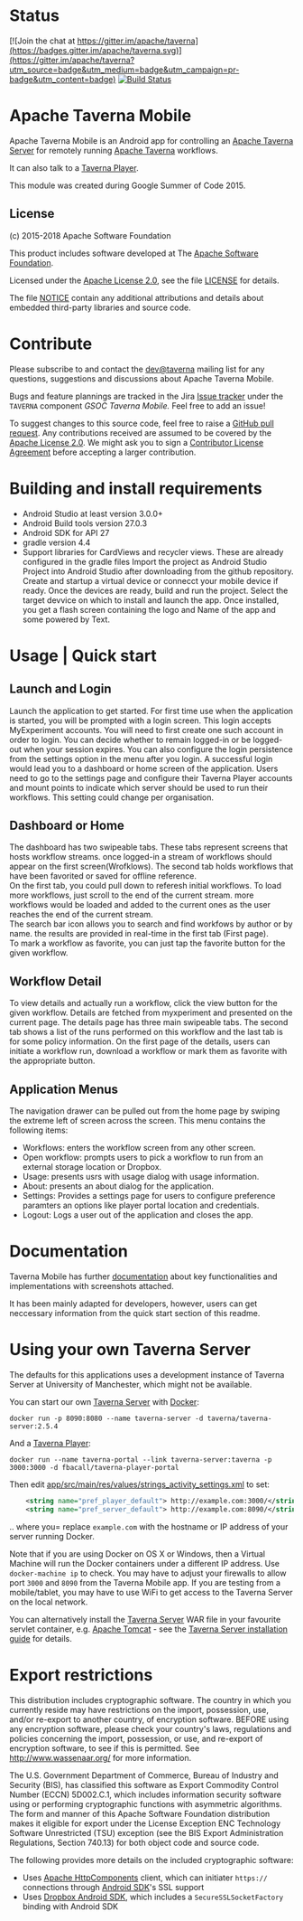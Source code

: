 <!--
   Licensed to the Apache Software Foundation (ASF) under one or more
   contributor license agreements.  See the NOTICE file distributed with
   this work for additional information regarding copyright ownership.
   The ASF licenses this file to You under the Apache License, Version 2.0
   (the "License"); you may not use this file except in compliance with
   the License.  You may obtain a copy of the License at

       http://www.apache.org/licenses/LICENSE-2.0

   Unless required by applicable law or agreed to in writing, software
   distributed under the License is distributed on an "AS IS" BASIS,
   WITHOUT WARRANTIES OR CONDITIONS OF ANY KIND, either express or implied.
   See the License for the specific language governing permissions and
   limitations under the License.
-->
# Status 
 [![Join the chat at https://gitter.im/apache/taverna](https://badges.gitter.im/apache/taverna.svg)](https://gitter.im/apache/taverna?utm_source=badge&utm_medium=badge&utm_campaign=pr-badge&utm_content=badge)
 [![Build Status](https://travis-ci.org/apache/incubator-taverna-mobile.svg?branch=master)](https://travis-ci.org/apache/incubator-taverna-mobile)
# Apache Taverna Mobile

Apache Taverna Mobile is an Android app
for controlling an [Apache Taverna Server](http://taverna.incubator.apache.org/documentation/server/)
for remotely running
[Apache Taverna](http://taverna.incubator.apache.org/) workflows.

It can also talk to a [Taverna Player](https://github.com/myGrid/taverna-player-portal).

This module was created during Google Summer of Code 2015.



## License

(c) 2015-2018 Apache Software Foundation

This product includes software developed at The [Apache Software
Foundation](http://www.apache.org/).

Licensed under the [Apache License
2.0](https://www.apache.org/licenses/LICENSE-2.0), see the file
[LICENSE](LICENSE) for details.

The file [NOTICE](NOTICE) contain any additional attributions and
details about embedded third-party libraries and source code.


# Contribute

Please subscribe to and contact the
[dev@taverna](http://taverna.incubator.apache.org/community/lists#dev) mailing list
for any questions, suggestions and discussions about
Apache Taverna Mobile.

Bugs and feature plannings are tracked in the Jira
[Issue tracker](https://issues.apache.org/jira/browse/TAVERNA/component/12326901)
under the `TAVERNA` component _GSOC Taverna Mobile._ Feel free
to add an issue!

To suggest changes to this source code, feel free to raise a
[GitHub pull request](https://github.com/apache/incubator-taverna-mobile/pulls).
Any contributions received are assumed to be covered by the [Apache License
2.0](https://www.apache.org/licenses/LICENSE-2.0). We might ask you
to sign a [Contributor License Agreement](https://www.apache.org/licenses/#clas)
before accepting a larger contribution.


# Building and install requirements

* Android Studio at least version 3.0.0+
* Android Build tools version 27.0.3
* Android SDK for API 27
* gradle version 4.4
* Support libraries for CardViews and recycler views. These are already configured in the gradle files
Import the project as Android Studio Project into Android Studio after downloading from the github repository.
Create and startup a virtual device or connecct your mobile device if ready.
Once the devices are ready, build and run the project. Select the target devvice on which to install and launch the app.
Once installed, you get a flash screen containing the logo and Name of the app and some powered by Text.


# Usage | Quick start

## Launch and Login  

Launch the application to get started. For first time use when the application is started, you will be prompted with a login screen. This login accepts MyExperiment accounts. You will need to first create one such account in order to login. You can decide whether to remain logged-in or be logged-out when your session expires. You can also configure the login persistence from the settings option in the menu after you login.
A successful login would lead you to a dashboard or home screen of the application.
Users need to go to the settings page and configure their Taverna Player accounts and mount points to indicate which server should be used to run their workflows. This setting could change per organisation.

## Dashboard or Home  

The dashboard has two swipeable tabs. These tabs represent screens that hosts workflow streams.
once logged-in a stream of workflows should appear on the first screen(Wrofklows). The second tab holds workflows that have been favorited or saved for offline reference.  
On the first tab, you could pull down to referesh initial workflows. To load more workflows, just scroll to the end of the current stream. more workflows would be loaded and added to the current ones as the user reaches the end of the current stream.  
The search bar icon allows you to search and find workfows by author or by name. the results are provided in real-time in the first tab (First page).  
To mark a workflow as favorite, you can just tap the favorite button for the given workflow.

## Workflow Detail  

To view details and actually run a workflow, click the view button for the given workflow. Details are fetched from myxperiment and presented on the current page. The details page has three main swipeable tabs. The second tab shows a list  of the runs performed on this workflow and the last tab is for some policy information. On the first page of the details, users can initiate a workflow run, download a workflow or mark them as favorite with the appropriate button.

## Application Menus  

The navigation drawer can be pulled out from the home page by swiping the extreme left of screen across the screen. This menu contains the following items:
 - Workflows: enters the workflow screen from any other screen.
 - Open workflow: prompts users to pick a workflow to run from an external storage location or Dropbox.
 - Usage: presents usrs with usage dialog with usage information.
 - About: presents an about dialog for the application.
 - Settings: Provides a settings page for users to configure preference paramters an options like player portal location and credentials.
 - Logout: Logs a user out of the application and closes the app.


# Documentation

Taverna Mobile has further [documentation](https://docs.google.com/document/d/1G3AmW-zgsOxNg81uOWOUVISfaimp9Ku5k1ntIFm8hvo/edit?usp=sharing)
about key functionalities and implementations with screenshots attached.

It has been mainly adapted for developers, however, users can get neccessary information from the quick start section of this readme.


# Using your own Taverna Server

The defaults for this applications uses a development instance of Taverna Server at University of Manchester, which might not be available.

You can start our own [Taverna Server](https://hub.docker.com/r/taverna/taverna-server/) with 
[Docker](https://www.docker.com/):

    docker run -p 8090:8080 --name taverna-server -d taverna/taverna-server:2.5.4

And a [Taverna Player](https://hub.docker.com/r/fbacall/taverna-player-portal/):

    docker run --name taverna-portal --link taverna-server:taverna -p 3000:3000 -d fbacall/taverna-player-portal

Then edit [app/src/main/res/values/strings\_activity\_settings.xml](app/src/main/res/values/strings_activity_settings.xml) to set:


```xml
    <string name="pref_player_default"> http://example.com:3000/</string>   <!-- default value -->
    <string name="pref_server_default"> http://example.com:8090/</string>   <!-- default value -->
```

.. where you= replace `example.com` with the hostname or IP address of your server running Docker. 

Note that if you are using Docker on OS X or Windows, then a Virtual Machine will run the Docker
containers under a different IP address. Use `docker-machine ip` to check. You may have to
adjust your firewalls to allow port `3000` and `8090` from the Taverna Mobile app. If you are 
testing from a mobile/tablet, you may have to use WiFi to get access to the
Taverna Server on the local network.

You can alternatively install the [Taverna
Server](http://taverna.incubator.apache.org/download/server/) WAR file in your
favourite servlet container, e.g. [Apache Tomcat](http://tomcat.apache.org/) - see
the [Taverna Server installation guide](https://launchpad.net/taverna-server/2.5.x/2.5.4/+download/install.pdf)
for details.

# Export restrictions

This distribution includes cryptographic software.
The country in which you currently reside may have restrictions
on the import, possession, use, and/or re-export to another country,
of encryption software. BEFORE using any encryption software,
please check your country's laws, regulations and policies
concerning the import, possession, or use, and re-export of
encryption software, to see if this is permitted.
See <http://www.wassenaar.org/> for more information.

The U.S. Government Department of Commerce, Bureau of Industry and Security (BIS),
has classified this software as Export Commodity Control Number (ECCN) 5D002.C.1,
which includes information security software using or performing
cryptographic functions with asymmetric algorithms.
The form and manner of this Apache Software Foundation distribution makes
it eligible for export under the License Exception
ENC Technology Software Unrestricted (TSU) exception
(see the BIS Export Administration Regulations, Section 740.13)
for both object code and source code.

The following provides more details on the included cryptographic software:

* Uses [Apache HttpComponents](https://hc.apache.org/) client, which can initiater `https://` connections 
  through [Android SDK](https://code.google.com/p/android/issues/detail?id=186608)'s SSL support
* Uses [Dropbox Android SDK](https://www.dropbox.com/developers-v1/core/sdks/android), 
  which includes a `SecureSSLSocketFactory` binding with Android SDK
